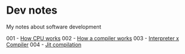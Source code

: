# Dev notes
My notes about software development

001 - [How CPU works](https://github.com/msbruno/devnotes/blob/main/notes/001_how_cpu_works.jpg)
002 - [How a compiler works](https://github.com/msbruno/devnotes/blob/main/notes/002_how_compiler_works.jpg)
003 - [Interpreter x Compiler](https://github.com/msbruno/devnotes/blob/main/notes/003_compiler_interpeter.jpg)
004 - [Jit compilation](https://github.com/msbruno/devnotes/blob/main/notes/004_Jit.jpg)
